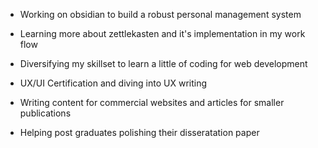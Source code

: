 - Working on obsidian to build a robust personal management system

- Learning more about zettlekasten and it's implementation in my work flow

- Diversifying my skillset to learn a little of coding for web development

- UX/UI Certification and diving into UX writing

- Writing content for commercial websites and articles for smaller publications

- Helping post graduates polishing their disseratation paper

